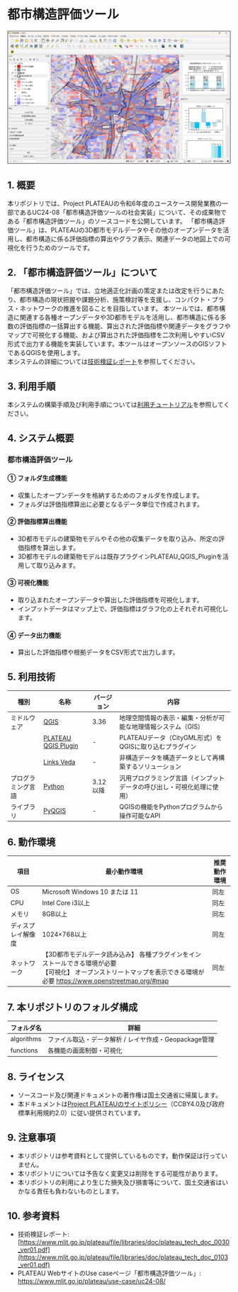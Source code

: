 # 都市構造評価ツール

![概要](./readme.png) 

## 1. 概要 
本リポジトリでは、Project PLATEAUの令和6年度のユースケース開発業務の一部であるUC24-08「都市構造評価ツールの社会実装」について、その成果物である「都市構造評価ツール」のソースコードを公開しています。
「都市構造評価ツール」は、PLATEAUの3D都市モデルデータやその他のオープンデータを活用し、都市構造に係る評価指標の算出やグラフ表示、関連データの地図上での可視化を行うためのツールです。


## 2. 「都市構造評価ツール」について
「都市構造評価ツール」では、立地適正化計画の策定または改定を行うにあたり、都市構造の現状把握や課題分析、施策検討等を支援し、コンパクト・プラス・ネットワークの推進を図ることを目指しています。
本ツールでは、都市構造に関連する各種オープンデータや3D都市モデルを活用し、都市構造に係る多数の評価指標の一括算出する機能、算出された評価指標や関連データをグラフやマップで可視化する機能、および算出された評価指標を二次利用しやすいCSV形式で出力する機能を実装しています。本ツールはオープンソースのGISソフトであるQGISを使用します。\
本システムの詳細については[技術検証レポート](https://www.mlit.go.jp/plateau/file/libraries/doc/plateau_tech_doc_0103_ver01.pdf)を参照してください。

## 3. 利用手順
本システムの構築手順及び利用手順については[利用チュートリアル](https://project-plateau.github.io/Urban-structure-analysis/)を参照してください。

## 4. システム概要
### 都市構造評価ツール
#### ① フォルダ生成機能
- 収集したオープンデータを格納するためのフォルダを作成します。
- フォルダは評価指標算出に必要となるデータ単位で作成されます。

#### ② 評価指標算出機能
- 3D都市モデルの建築物モデルやその他の収集データを取り込み、所定の評価指標を算出します。
- 3D都市モデルの建築物モデルは既存プラグインPLATEAU_QGIS_Pluginを活用して取り込みます。

#### ③ 可視化機能
- 取り込まれたオープンデータや算出した評価指標を可視化します。
- インプットデータはマップ上で、評価指標はグラフ化の上それぞれ可視化します。

#### ④ データ出力機能
- 算出した評価指標や根拠データをCSV形式で出力します。

## 5. 利用技術

| 種別        | 名称                                                     | バージョン   | 内容                                   |
| --------- | ------------------------------------------------------ | ------- | ------------------------------------ |
| ミドルウェア    | [QGIS](https://qgis.org/)                              | 3.36    | 地理空間情報の表示・編集・分析が可能な地理情報システム（GIS）     |
|           | [PLATEAU QGIS Plugin](https://github.com/MIERUNE/plateau-qgis-plugin) | -       | PLATEAUデータ（CityGML形式）をQGISに取り込むプラグイン |
|           | [Links Veda](https://www.mlit.go.jp/links/)               | -       | 非構造データを構造データとして再構築するソリューション          |
| プログラミング言語 | [Python](https://www.python.org/)                      | 3.12 以降 | 汎用プログラミング言語（インプットデータの呼び出し・可視化処理に使用）  |
| ライブラリ     | [PyQGIS](https://qgis.org/pyqgis)                      | -       | QGISの機能をPythonプログラムから操作可能なAPI        |

## 6. 動作環境 <!-- 動作環境についての仕様を記載ください。 -->
| 項目 | 最小動作環境 | 推奨動作環境 |
|------|-------------|-------------|
| OS | Microsoft Windows 10 または 11 | 同左 |
| CPU | Intel Core i3以上 | 同左 |
| メモリ | 8GB以上 | 同左 |
| ディスプレイ解像度 | 1024×768以上 | 同左 |
| ネットワーク | 【3D都市モデルデータ読み込み】 各種プラグインをインストールできる環境が必要<br>【可視化】 オープンストリートマップを表示できる環境が必要 https://www.openstreetmap.org/#map | 同左 |

## 7. 本リポジトリのフォルダ構成 <!-- 本GitHub上のソースファイルの構成を記載ください。 -->
| フォルダ名 |　詳細 |
|-|-|
| algorithms | ファイル取込・データ解析 / レイヤ作成・Geopackage管理 |
| functions | 各機能の画面制御・可視化 |

## 8. ライセンス <!-- 変更せず、そのまま使うこと。 -->

- ソースコード及び関連ドキュメントの著作権は国土交通省に帰属します。
- 本ドキュメントは[Project PLATEAUのサイトポリシー](https://www.mlit.go.jp/plateau/site-policy/)（CCBY4.0及び政府標準利用規約2.0）に従い提供されています。

## 9. 注意事項 <!-- 変更せず、そのまま使うこと。 -->

- 本リポジトリは参考資料として提供しているものです。動作保証は行っていません。
- 本リポジトリについては予告なく変更又は削除をする可能性があります。
- 本リポジトリの利用により生じた損失及び損害等について、国土交通省はいかなる責任も負わないものとします。

## 10. 参考資料 <!-- 技術検証レポートのURLはアクセンチュアにて記載します。 -->
- 技術検証レポート: [https://www.mlit.go.jp/plateau/file/libraries/doc/plateau_tech_doc_0030_ver01.pdf](https://www.mlit.go.jp/plateau/file/libraries/doc/plateau_tech_doc_0103_ver01.pdf)
- PLATEAU WebサイトのUse caseページ「都市構造評価ツール」: https://www.mlit.go.jp/plateau/use-case/uc24-08/
